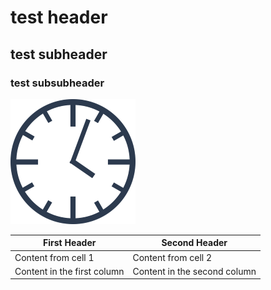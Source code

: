 # test header

## test subheader

### test subsubheader

![clock](images/clock.png)

First Header | Second Header
------------ | -------------
Content from cell 1 | Content from cell 2
Content in the first column | Content in the second column

<script src="https://ajax.googleapis.com/ajax/libs/jquery/1.11.3/jquery.min.js"></script>

